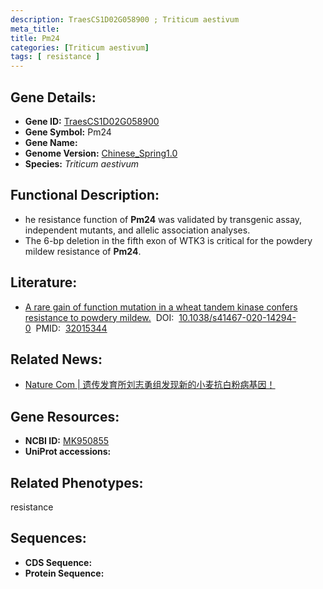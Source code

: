 ```yaml
---
description: TraesCS1D02G058900 ; Triticum aestivum
meta_title:
title: Pm24
categories: [Triticum aestivum]
tags: [ resistance ]
---
```


## Gene Details:
- **Gene ID:**	[TraesCS1D02G058900]()
- **Gene Symbol:** Pm24
- **Gene Name:** 
- **Genome Version:** [Chinese_Spring1.0]()
- **Species:** *Triticum aestivum*

## Functional Description:
   - he resistance function of **Pm24** was validated by transgenic assay, independent mutants, and allelic association analyses. 
   - The 6-bp deletion in the fifth exon of WTK3 is critical for the powdery mildew resistance of **Pm24**.

## Literature:
   - [A rare gain of function mutation in a wheat tandem kinase confers resistance to powdery mildew.]( https://www.nature.com/articles/s41467-020-14294-0)&nbsp;&nbsp;DOI:&nbsp;&nbsp;[10.1038/s41467-020-14294-0](https://www.nature.com/articles/s41467-020-14294-0)&nbsp;&nbsp;PMID:&nbsp;&nbsp;[32015344](https://pubmed.ncbi.nlm.nih.gov/32015344/)

## Related News:
   - [Nature Com | 遗传发育所刘志勇组发现新的小麦抗白粉病基因！](https://mp.weixin.qq.com/s?__biz=Mzg3MDEwNDEyMg==&mid=2247509018&idx=2&sn=46c96471fc39f5cf96f820b517299f31&chksm=ce90094ff9e78059dceeeb3b7493086ccdb29c7f7007cc3ab6e91d589585b42bb9baf665e88c&scene=27#wechat_redirect)

## Gene Resources:
- **NCBI ID:** [MK950855](https://www.ncbi.nlm.nih.gov/gene/?term=MK950855)
- **UniProt accessions:** [](https://www.uniprot.org/uniprotkb//entry)

## Related Phenotypes:
resistance

## Sequences:
- **CDS Sequence:**
- **Protein Sequence:**
